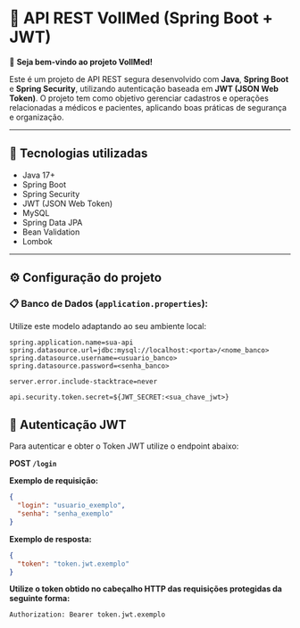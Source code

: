 # 📌 API REST VollMed (Spring Boot + JWT)

👋 **Seja bem-vindo ao projeto VollMed!**

Este é um projeto de API REST segura desenvolvido com **Java**, **Spring Boot** e **Spring Security**, utilizando autenticação baseada em **JWT (JSON Web Token)**. O projeto tem como objetivo gerenciar cadastros e operações relacionadas a médicos e pacientes, aplicando boas práticas de segurança e organização.

---

## 🚀 Tecnologias utilizadas

- Java 17+
- Spring Boot
- Spring Security
- JWT (JSON Web Token)
- MySQL
- Spring Data JPA
- Bean Validation
- Lombok

---

## ⚙️ Configuração do projeto

### 📋 Banco de Dados (`application.properties`):

Utilize este modelo adaptando ao seu ambiente local:

```properties
spring.application.name=sua-api
spring.datasource.url=jdbc:mysql://localhost:<porta>/<nome_banco>
spring.datasource.username=<usuario_banco>
spring.datasource.password=<senha_banco>

server.error.include-stacktrace=never

api.security.token.secret=${JWT_SECRET:<sua_chave_jwt>}

````
## 🔑 Autenticação JWT

Para autenticar e obter o Token JWT utilize o endpoint abaixo:

**POST `/login`**

**Exemplo de requisição:**

```json
{
  "login": "usuario_exemplo",
  "senha": "senha_exemplo"
}
```

**Exemplo de resposta:**

```json
{
  "token": "token.jwt.exemplo"
}
```

**Utilize o token obtido no cabeçalho HTTP das requisições protegidas da seguinte forma:**

```properties
Authorization: Bearer token.jwt.exemplo
```
